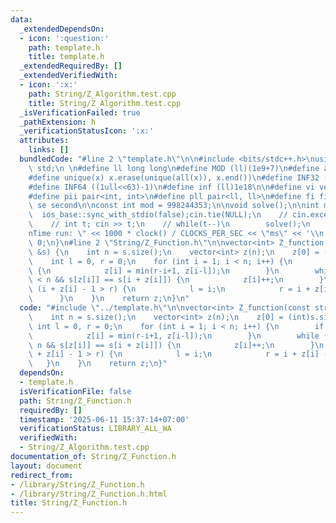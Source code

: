 ```yaml
---
data:
  _extendedDependsOn:
  - icon: ':question:'
    path: template.h
    title: template.h
  _extendedRequiredBy: []
  _extendedVerifiedWith:
  - icon: ':x:'
    path: String/Z_Algorithm.test.cpp
    title: String/Z_Algorithm.test.cpp
  _isVerificationFailed: true
  _pathExtension: h
  _verificationStatusIcon: ':x:'
  attributes:
    links: []
  bundledCode: "#line 2 \"template.h\"\n\n#include <bits/stdc++.h>\nusing namespace\
    \ std;\n \n#define ll long long\n#define MOD (ll)(1e9+7)\n#define all(x) (x).begin(),(x).end()\n\
    #define unique(x) x.erase(unique(all(x)), x.end())\n#define INF32 ((1ull<<31)-1)\n\
    #define INF64 ((1ull<<63)-1)\n#define inf (ll)1e18\n\n#define vi vector<int>\n\
    #define pii pair<int, int>\n#define pll pair<ll, ll>\n#define fi first\n#define\
    \ se second\n\nconst int mod = 998244353;\n\nvoid solve();\n\nint main(){\n  \
    \  ios_base::sync_with_stdio(false);cin.tie(NULL);\n    // cin.exceptions(cin.failbit);\n\
    \    // int t; cin >> t;\n    // while(t--)\n        solve();\n    cerr << \"\\\
    nTime run: \" << 1000 * clock() / CLOCKS_PER_SEC << \"ms\" << '\\n';\n    return\
    \ 0;\n}\n#line 2 \"String/Z_Function.h\"\n\nvector<int> Z_function(const string\
    \ &s) {\n    int n = s.size();\n    vector<int> z(n);\n    z[0] = (int)s.size();\n\
    \    int l = 0, r = 0;\n    for (int i = 1; i < n; i++) {\n        if (i <= r)\
    \ {\n            z[i] = min(r-i+1, z[i-l]);\n        }\n        while (i + z[i]\
    \ < n && s[z[i]] == s[i + z[i]]) {\n            z[i]++;\n        }\n        if\
    \ (i + z[i] - 1 > r) {\n            l = i;\n            r = i + z[i] - 1;\n  \
    \      }\n    }\n    return z;\n}\n"
  code: "#include \"../template.h\"\n\nvector<int> Z_function(const string &s) {\n\
    \    int n = s.size();\n    vector<int> z(n);\n    z[0] = (int)s.size();\n   \
    \ int l = 0, r = 0;\n    for (int i = 1; i < n; i++) {\n        if (i <= r) {\n\
    \            z[i] = min(r-i+1, z[i-l]);\n        }\n        while (i + z[i] <\
    \ n && s[z[i]] == s[i + z[i]]) {\n            z[i]++;\n        }\n        if (i\
    \ + z[i] - 1 > r) {\n            l = i;\n            r = i + z[i] - 1;\n     \
    \   }\n    }\n    return z;\n}"
  dependsOn:
  - template.h
  isVerificationFile: false
  path: String/Z_Function.h
  requiredBy: []
  timestamp: '2025-06-11 15:37:14+07:00'
  verificationStatus: LIBRARY_ALL_WA
  verifiedWith:
  - String/Z_Algorithm.test.cpp
documentation_of: String/Z_Function.h
layout: document
redirect_from:
- /library/String/Z_Function.h
- /library/String/Z_Function.h.html
title: String/Z_Function.h
---
```


